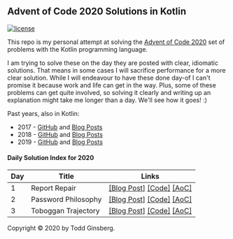 ## Advent of Code 2020 Solutions in Kotlin

[![license](https://img.shields.io/github/license/tginsberg/advent-2020-kotlin)]()

This repo is my personal attempt at solving the [Advent of Code 2020](http://adventofcode.com/2020) set of problems with the Kotlin programming language.

I am trying to solve these on the day they are posted with clear, idiomatic solutions. That means in some cases I will sacrifice performance for a more clear solution. While I will endeavour to have these done day-of I can't promise it because work and life can get in the way. Plus, some of these problems can get quite involved, so solving it clearly and writing up an explanation might take me longer than a day. We'll see how it goes! :)

Past years, also in Kotlin:
 * 2017 - [GitHub](https://github.com/tginsberg/advent-2017-kotlin/) and [Blog Posts](https://todd.ginsberg.com/post/advent-of-code/2017/)
 * 2018 - [GitHub](https://github.com/tginsberg/advent-2018-kotlin/) and [Blog Posts](https://todd.ginsberg.com/post/advent-of-code/2018/)
 * 2019 - [GitHub](https://github.com/tginsberg/advent-2019-kotlin/) and [Blog Posts](https://todd.ginsberg.com/post/advent-of-code/2019/)

#### Daily Solution Index for 2020
|   Day   | Title                                         |  Links                                       |
| --------|-----------------------------------------------|--------------------------------------------- |
|    1    |  Report Repair                                | [\[Blog Post\]](https://todd.ginsberg.com/post/advent-of-code/2020/day1/) [\[Code\]](https://github.com/tginsberg/advent-2020-kotlin/blob/master/src/main/kotlin/com/ginsberg/advent2020/Day01.kt) [\[AoC\]](http://adventofcode.com/2020/day/1) |
|    2    |  Password Philosophy                          | [\[Blog Post\]](https://todd.ginsberg.com/post/advent-of-code/2020/day2/) [\[Code\]](https://github.com/tginsberg/advent-2020-kotlin/blob/master/src/main/kotlin/com/ginsberg/advent2020/Day02.kt) [\[AoC\]](http://adventofcode.com/2020/day/2) |
|    3    |  Toboggan Trajectory                          | [\[Blog Post\]](https://todd.ginsberg.com/post/advent-of-code/2020/day3/) [\[Code\]](https://github.com/tginsberg/advent-2020-kotlin/blob/master/src/main/kotlin/com/ginsberg/advent2020/Day03.kt) [\[AoC\]](http://adventofcode.com/2020/day/3) |

Copyright &copy; 2020 by Todd Ginsberg. 
